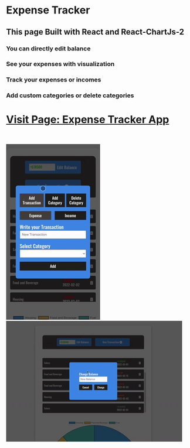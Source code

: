 # Expense Tracker

## This page Built with React and React-ChartJs-2

### You can directly edit balance

### See your expenses with visualization

### Track your expenses or incomes

### Add custom categories or delete categories

# [Visit Page: Expense Tracker App]()

<br />

![](./src/components/img/gifmobile.gif) ![](./src/components/img/gifdesk.gif)
